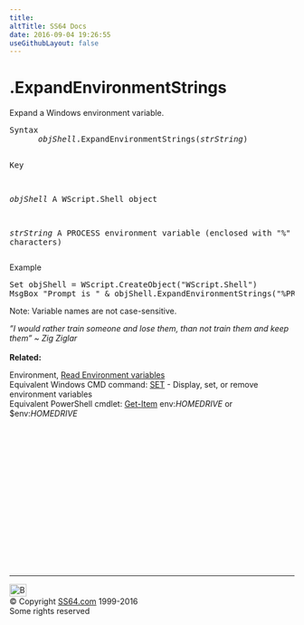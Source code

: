 ```yaml
---
title:
altTitle: SS64 Docs
date: 2016-09-04 19:26:55
useGithubLayout: false
---
```

<!-- #BeginLibraryItem "/Library/head_vb.lbi" --><!-- #EndLibraryItem --><h1>.ExpandEnvironmentStrings</h1> 
<p>Expand a Windows environment variable.</p>
<pre>Syntax 
      <i>objShell</i>.ExpandEnvironmentStrings(<i>strString</i>)

Key

   <i>objShell</i>    A WScript.Shell object

   <i>strString</i>   A PROCESS environment variable 
                    (enclosed with "%" characters)
</pre>
<p>Example</p>
<pre>Set objShell = WScript.CreateObject("WScript.Shell")
MsgBox "Prompt is " &amp; objShell.ExpandEnvironmentStrings("%PROMPT%")</pre>
<p>Note: Variable names are not case-sensitive.</p>
<p><i class="quote">”I would rather train someone and lose them, than not train them and keep them” ~ Zig Ziglar</i><br>
<b><br>
Related:</b></p>
<p>Environment, <a href="env.html">Read Environment variables</a> <br>
Equivalent Windows CMD command: <a href="../nt/set.html">SET</a> - Display, set, or remove environment 
variables<br>
Equivalent PowerShell cmdlet: <a href="../ps/get-item.html">Get-Item</a> <span class="code">env:<i>HOMEDRIVE</i></span> or <span class="code">$env:<i>HOMEDRIVE</i> </span></p><!-- #BeginLibraryItem "/Library/foot_vb.lbi" --><p>
<!-- VB300 -->
<ins class="adsbygoogle" style="display:inline-block;width:300px;height:250px" data-ad-client="ca-pub-6140977852749469" data-ad-slot="1683739502"></ins>
<script>
(adsbygoogle = window.adsbygoogle || []).push({});
</script></p>
<hr>
<div id="bl" class="footer"><a href="envexpand.html#"><img src="../images/top.png" width="30" height="22" alt="Back to the Top"></a></div>
<div id="br" class="footer, tagline">© Copyright <a href="../index.html">SS64.com</a> 1999-2016<br>
Some rights reserved</div><!-- #EndLibraryItem -->

